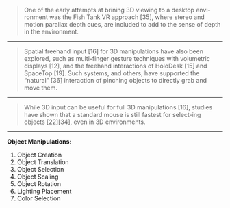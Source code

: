
> One of the early attempts at brining 3D viewing to a desktop envi-ronment was the Fish Tank VR approach [35], where stereo and motion parallax depth cues, are included to add to the sense of depth in the environment.
---
> Spatial freehand input [16] for 3D manipulations have also been explored, such as multi-finger gesture techniques with volumetric displays [12], and the freehand interactions of HoloDesk [15] and SpaceTop [19]. Such systems, and others, have supported the “natural” [36] interaction of pinching objects to directly grab and move them.
-----
> While 3D input can be useful for full 3D manipulations [16], studies have shown that a standard mouse is still fastest for select-ing objects [22][34], even in 3D environments. 
---
**Object Manipulations:**
1. Object Creation
2. Object Translation
3. Object Selection
4. Object Scaling
5. Object Rotation
6. Lighting Placement
7. Color Selection
